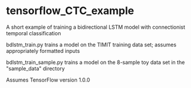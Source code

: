 # tensorflow_CTC_example
A short example of training a bidirectional LSTM model with connectionist temporal classification

bdlstm_train.py trains a model on the TIMIT training data set; assumes appropriately formatted inputs

bdlstm_train_sample.py trains a model on the 8-sample toy data set in the "sample_data" directory

Assumes TensorFlow version 1.0.0
